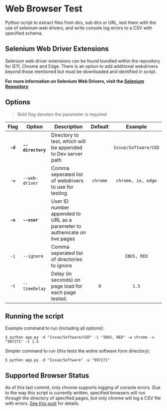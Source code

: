 # Web Browser Test

<p>Python script to extract files from dirs, sub dirs or URL, test them with the use of selenium web drivers, and write console log errors to a CSV with specified schema.</p>

## Selenium Web Driver Extensions

Selenium web driver extensions can be found bundled within the repository for IE11, Chrome and Edge. There is an option to add additional webdrivers beyond those mentioned but must be downloaded and identified in script.

**For more information on Selenium Web Drivers, visit the [Selenium Repository](https://github.com/SeleniumHQ)**


## Options

> Bold flag denotes the parameter is required

| Flag		| Option			| Description 																								| Default 	| Example 				|
| :---: 	| --- 				| --- 																										| :---: 	| :---: 		 		|
| **`-d`**	| **`--directory`**	| Directory to test, which will be appended to Dev server path	|    		| `Issue/Software/CED` 	|
| `-w`  	| `--web-driver`	| Comma seperated list of webdrivers to use for testing 													| `chrome`	| `chrome, ie, edge`	|
| **`-u`**	| **`--user`**		| User ID number appended to URL as a parameter to authenicate on live pages 								|    		|  				|
| `-i`  	| `--ignore`		| Comma seperated list of directories to ignore 															|  			| `IBUS, RED` 			|
| `-t`  	| `--timeDelay`		| Delay (in seconds) on page load for each page tested.		 												|    `0` 	| `1.5` 				|

## Running the script  

Example command to run (including all options): 
````
$ python app.py -d "Issue/Software/CED" -i "IBUS, RED" -w chrome -u "997271" -t 1.5
````
Simpler command to run (this tests the entire software form directory):
````
$ python app.py -d "Issue/Software" -u "997271"
````


## Supported Browser Status

As of this last commit, only chrome supports logging of console errors. Due to the way this script is currently written, specified browsers will run through the directory of specified pages, but only chrome will log a CSV file with errors. [See this post](https://stackoverflow.com/questions/53343666/selenium-capture-ie-and-edge-console-log) for details.
